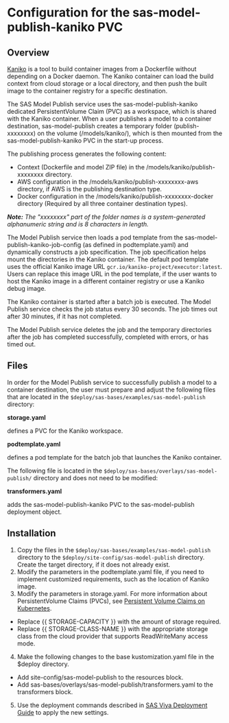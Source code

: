 # Configuration for the sas-model-publish-kaniko PVC

## Overview
[Kaniko](https://github.com/GoogleContainerTools/kaniko) is a tool to build container images from a Dockerfile without depending on a Docker daemon. The Kaniko container can load the build context from cloud storage or a local directory, and then push the built image to the container registry for a specific destination.

The SAS Model Publish service uses the sas-model-publish-kaniko dedicated PersistentVolume Claim (PVC) as a workspace, which is shared with the Kaniko container. When a user publishes a model to a container destination, sas-model-publish creates a temporary folder (publish-xxxxxxxx) on the volume (/models/kaniko/), which is then mounted from the sas-model-publish-kaniko PVC in the start-up process.

The publishing process generates the following content:

- Context (Dockerfile and model ZIP file) in the /models/kaniko/publish-xxxxxxxx directory.
- AWS configuration in the  /models/kaniko/publish-xxxxxxxx-aws directory, if AWS is the publishing destination type.
- Docker configuration in the /models/kaniko/publish-xxxxxxxx-docker directory (Required by all three container destination types).

_**Note:** The "xxxxxxxx" part of the folder names is a system-generated alphanumeric string and is 8 characters in length._

The Model Publish service then loads a pod template from the sas-model-publish-kaniko-job-config (as defined in podtemplate.yaml) and dynamically constructs a job specification. The job specification helps mount the directories in the Kaniko container. The default pod template uses the official Kaniko image URL `gcr.io/kaniko-project/executor:latest`. Users can replace this image URL in the pod template, if the user wants to host the Kaniko image in a different container registry or use a Kaniko debug image.

The Kaniko container is started after a batch job is executed. The Model Publish service checks the job status every 30 seconds. The job times out after 30 minutes, if it has not completed.

The Model Publish service deletes the job and the temporary directories after the job has completed successfully, completed with errors, or has timed out.

## Files

In order for the Model Publish service to successfully publish a model to a container destination, the user must prepare and adjust the following files that are located in the `$deploy/sas-bases/examples/sas-model-publish` directory:

**storage.yaml**

  defines a PVC for the Kaniko workspace.

**podtemplate.yaml**

  defines a pod template for the batch job that launches the Kaniko container.

The following file is located in the `$deploy/sas-bases/overlays/sas-model-publish/` directory and does not need to be modified:

**transformers.yaml**

  adds the sas-model-publish-kaniko PVC to the sas-model-publish deployment object.

## Installation

1. Copy the files in the `$deploy/sas-bases/examples/sas-model-publish` directory to the `$deploy/site-config/sas-model-publish` directory. Create the target directory, if it does not already exist.
2. Modify the parameters in the podtemplate.yaml file, if you need to implement customized requirements, such as the location of Kaniko image.
3. Modify the parameters in storage.yaml. For more information about PersistentVolume Claims (PVCs), see [Persistent Volume Claims on Kubernetes](https://kubernetes.io/docs/concepts/storage/persistent-volumes/#persistentvolumeclaims).
* Replace {{ STORAGE-CAPACITY }} with the amount of storage required.
* Replace {{ STORAGE-CLASS-NAME }} with the appropriate storage class from the cloud provider that supports ReadWriteMany access mode.
4. Make the following changes to the base kustomization.yaml file in the $deploy directory.
* Add site-config/sas-model-publish to the resources block.
* Add sas-bases/overlays/sas-model-publish/transformers.yaml to the transformers block.
5. Use the deployment commands described in [SAS Viya Deployment Guide](http://documentation.sas.com/?softwareId=mysas&softwareVersion=prod&docsetId=dplyml0phy0dkr&docsetTarget=titlepage.htm) to apply the new settings.
